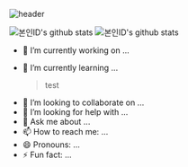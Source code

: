 ![header](https://capsule-render.vercel.app/api?type=waving&color=auto&height=250&section=header&text=Hello%20World&desc=lnuvy&fontColor=black&fontAlignY=40&fontSize=100&descSize=40&descAlignY=70)

![본인ID's github stats](https://github-readme-stats.vercel.app/api?username=lnuvy&show_icons=true)
![본인ID's github stats](https://github-readme-stats.vercel.app/api/top-langs/?username=lnuvy&show_icons=true&hide_border=true&title_color=004386&icon_color=004386&layout=compact)
<!-- <img src="https://img.shields.io/badge/JAVASCRIPT-#F7DF1E?style=for-the-badge&logo=JavaScript&logoColor=black" /> -->
<!--
**lnuvy/lnuvy** is a ✨ _special_ ✨ repository because its `README.md` (this file) appears on your GitHub profile.
-->

- 🔭 I’m currently working on ...
  > 
- 🌱 I’m currently learning ...
  > test
- 👯 I’m looking to collaborate on ...
- 🤔 I’m looking for help with ...
- 💬 Ask me about ...
- 📫 How to reach me: ...
- 😄 Pronouns: ...
- ⚡ Fun fact: ...

